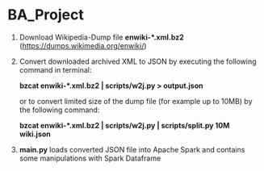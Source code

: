 # BA_Project

1. Download Wikipedia-Dump file **enwiki-*.xml.bz2** (https://dumps.wikimedia.org/enwiki/)
2. Convert downloaded archived XML to JSON by executing the following command in terminal:

    **bzcat enwiki-*.xml.bz2 | scripts/w2j.py > output.json**
    
    or to convert limited size of the dump file (for example up to 10MB) by the following command: 
    
      **bzcat enwiki-*.xml.bz2 | scripts/w2j.py | scripts/split.py 10M wiki.json**
      
3. **main.py** loads converted JSON file into Apache Spark and contains some manipulations with Spark Dataframe
